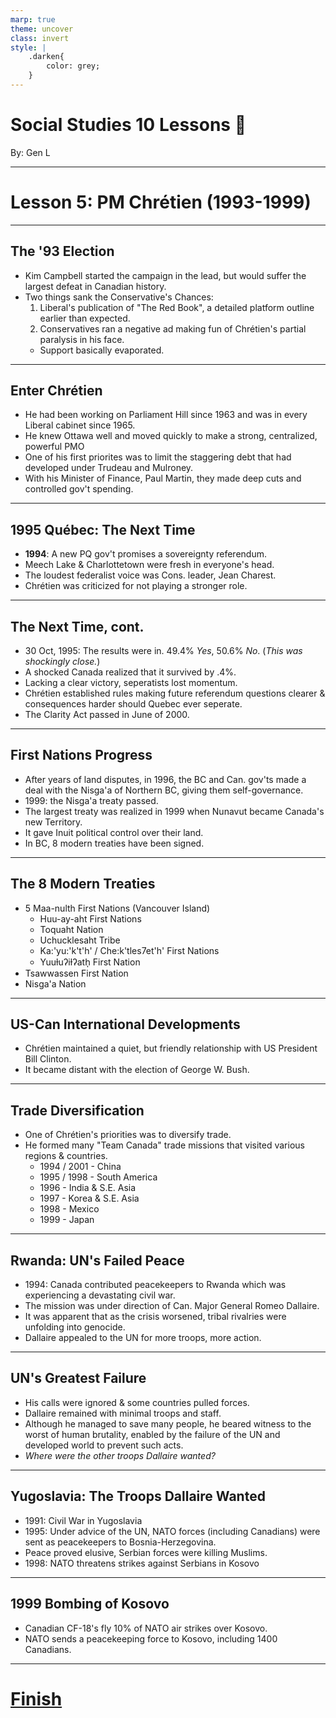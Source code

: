 ```yaml
---
marp: true
theme: uncover
class: invert
style: |
    .darken{
        color: grey;
    }
---
```


# <!--fit-->Social Studies 10 Lessons :book:

<span class="darken">By:</span> Gen L

<!--_footer: In partnership with Hyperion University, 2023-->

---
<!--paginate: true-->
# Lesson 5: PM Chrétien (1993-1999)

---

## The '93 Election

* Kim Campbell started the campaign in the lead, but would suffer the largest defeat in Canadian history.
* Two things sank the Conservative's Chances:
    1. Liberal's publication of "The Red Book", a detailed platform outline earlier than expected.
    2. Conservatives ran a negative ad making fun of Chrétien's partial paralysis in his face.
    * Support basically evaporated.

---

## Enter Chrétien

* He had been working on Parliament Hill since 1963 and was in every Liberal cabinet since 1965.
* He knew Ottawa well and moved quickly to make a strong, centralized, powerful PMO
* One of his first priorites was to limit the staggering debt that had developed under Trudeau and Mulroney.
* With his Minister of Finance, Paul Martin, they made deep cuts and controlled gov't spending.

---

## 1995 Québec: The Next Time

* **1994**: A new PQ gov't promises a sovereignty referendum.
* Meech Lake & Charlottetown were fresh in everyone's head.
* The loudest federalist voice was Cons. leader, Jean Charest.
* Chrétien was criticized for not playing a stronger role.

---

## The Next Time, cont.

* 30 Oct, 1995: The results were in. 49.4% *Yes*, 50.6% *No*. (*This was shockingly close.*)
* A shocked Canada realized that it survived by .4%.
* Lacking a clear victory, seperatists lost momentum.
* Chrétien established rules making future referendum questions clearer & consequences harder should Quebec ever seperate.
* The Clarity Act passed in June of 2000.

---

## First Nations Progress

* After years of land disputes, in 1996, the BC and Can. gov'ts made a deal with the Nisga'a of Northern BC, giving them self-governance.
* 1999: the Nisga'a treaty passed.
* The largest treaty was realized in 1999 when Nunavut became Canada's new Territory.
* It gave Inuit political control over their land.
* In BC, 8 modern treaties have been signed.

---

## The 8 Modern Treaties

* 5 Maa-nulth First Nations (Vancouver Island)
    * Huu-ay-aht First Nations
    * Toquaht Nation
    * Uchucklesaht Tribe
    * Ka:'yu:'k't'h' / Che:k'tles7et'h' First Nations
    * Yuuɫuʔiɫʔath̩ First Nation
* Tsawwassen First Nation
* Nisga'a Nation

---

## US-Can International Developments

* Chrétien maintained a quiet, but friendly relationship with US President Bill Clinton.
* It became distant with the election of George W. Bush.

---

## Trade Diversification

* One of Chrétien's priorities was to diversify trade.
* He formed many "Team Canada" trade missions that visited various regions & countries.
    * 1994 / 2001 - China
    * 1995 / 1998 - South America
    * 1996 - India & S.E. Asia
    * 1997 - Korea & S.E. Asia
    * 1998 - Mexico
    * 1999 - Japan

---

## Rwanda: UN's Failed Peace

* 1994: Canada contributed peacekeepers to Rwanda which was experiencing a devastating civil war.
* The mission was under direction of Can. Major General Romeo Dallaire.
* It was apparent that as the crisis worsened, tribal rivalries were unfolding into genocide.
* Dallaire appealed to the UN for more troops, more action. 

---

## UN's Greatest Failure

* His calls were ignored & some countries pulled forces.
* Dallaire remained with minimal troops and staff.
* Although he managed to save many people, he beared witness to the worst of human brutality, enabled by the failure of the UN and developed world to prevent such acts.
* *Where were the other troops Dallaire wanted?*

---

## Yugoslavia: The Troops Dallaire Wanted

* 1991: Civil War in Yugoslavia
* 1995: Under advice of the UN, NATO forces (including Canadians) were sent as peacekeepers to Bosnia-Herzegovina.
* Peace proved elusive, Serbian forces were killing Muslims.
* 1998: NATO threatens strikes against Serbians in Kosovo

---

## 1999 Bombing of Kosovo

* Canadian CF-18's fly 10% of NATO air strikes over Kosovo.
* NATO sends a peacekeeping force to Kosovo, including 1400 Canadians.

---

# [Finish](../../../../)